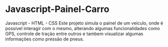 # Javascript-Painel-Carro
Javascript - HTML - CSS
Este projeto simula o painel de um veiculo, onde é possível interagir com o mesmo, alterando algumas funcionalidades como GPS, controle de tração
entre outros e tambem visualizar algumas informações como pressão de pneus.

